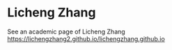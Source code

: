 # Licheng Zhang
See an academic page of Licheng Zhang  https://lichengzhang2.github.io/lichengzhang.github.io
